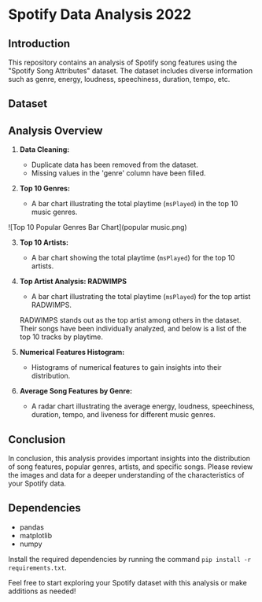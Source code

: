 
# Spotify Data Analysis 2022

## Introduction

This repository contains an analysis of Spotify song features using the "Spotify Song Attributes" dataset. The dataset includes diverse information such as genre, energy, loudness, speechiness, duration, tempo, etc.

## Dataset



## Analysis Overview

1. **Data Cleaning:**
   - Duplicate data has been removed from the dataset.
   - Missing values in the 'genre' column have been filled.

2. **Top 10 Genres:**
   - A bar chart illustrating the total playtime (`msPlayed`) in the top 10 music genres.

 ![Top 10 Popular Genres Bar Chart](popular music.png)

3. **Top 10 Artists:**
   - A bar chart showing the total playtime (`msPlayed`) for the top 10 artists.

  

4. **Top Artist Analysis: RADWIMPS**
   - A bar chart illustrating the total playtime (`msPlayed`) for the top artist RADWIMPS.


   RADWIMPS stands out as the top artist among others in the dataset. Their songs have been individually analyzed, and below is a list of the top 10 tracks by playtime.


5. **Numerical Features Histogram:**
   - Histograms of numerical features to gain insights into their distribution.



6. **Average Song Features by Genre:**
   - A radar chart illustrating the average energy, loudness, speechiness, duration, tempo, and liveness for different music genres.

## Conclusion

In conclusion, this analysis provides important insights into the distribution of song features, popular genres, artists, and specific songs. Please review the images and data for a deeper understanding of the characteristics of your Spotify data.



## Dependencies

- pandas
- matplotlib
- numpy

Install the required dependencies by running the command `pip install -r requirements.txt`.

Feel free to start exploring your Spotify dataset with this analysis or make additions as needed!
